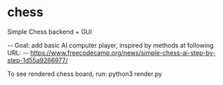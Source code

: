 # chess

Simple Chess backend + GUI

-- Goal: add basic AI computer player, inspired by methods at following URL:
--   https://www.freecodecamp.org/news/simple-chess-ai-step-by-step-1d55a9266977/

To see rendered chess board, run:
	python3 render.py
